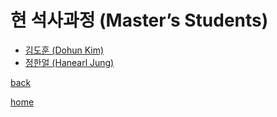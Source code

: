 # **현 석사과정 (Master’s Students)**

- [김도훈 (Dohun Kim)](./DohunKim.md)
- [정한얼 (Hanearl Jung)](./HanearlJung.md)

[back](../)

[home](../../index.md)
